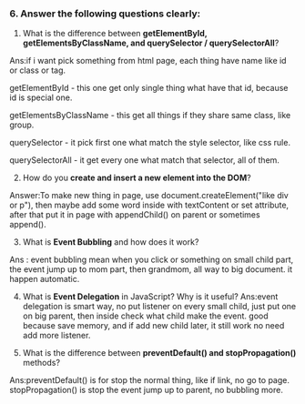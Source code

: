 

### 6. Answer the following questions clearly:

1. What is the difference between **getElementById, getElementsByClassName, and querySelector / querySelectorAll**?

Ans:if i want pick something from html page, each thing have name like id or class or tag.

getElementById - this one get only single thing what have that id, because id is special one.

getElementsByClassName - this get all things if they share same class, like group.

querySelector - it pick first one what match the style selector, like css rule.

querySelectorAll - it get every one what match that selector, all of them.




2. How do you **create and insert a new element into the DOM**?

Answer:To make new thing in page, use document.createElement("like div or p"), then maybe add some word inside with textContent or set attribute, after that put it in page with appendChild() on parent or sometimes append().



3. What is **Event Bubbling** and how does it work?

Ans : event bubbling mean when you click or something on small child part, the event jump up to mom part, then grandmom, all way to big document. it happen automatic.

4. What is **Event Delegation** in JavaScript? Why is it useful?
Ans:event delegation is smart way, no put listener on every small child, just put one on big parent, then inside check what child make the event. good because save memory, and if add new child later, it still work no need add more listener.


5. What is the difference between **preventDefault() and stopPropagation()** methods?

Ans:preventDefault() is for stop the normal thing, like if link, no go to page. stopPropagation() is stop the event jump up to parent, no bubbling more.


